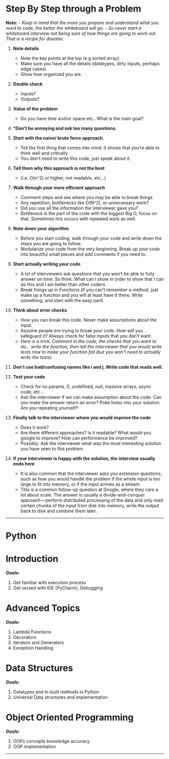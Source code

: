 # Step By Step through a Problem
**Note:** 
    - *Keep in mind that the more you prepare and understand what you need to code, the better the whiteboard will go.*
    - *So never start a whiteboard interview not being sure of how things are going to work out. That is a recipe for disaster.* 

1. **Note details**
    - Note the key points at the top (e.g sorted array). 
    - Make sure you have all the details (datatypes, dirty inputs, perhaps edge cases)
    - Show how organized you are.

2. **Double check**
    - Inputs? 
    - Outputs?

3. **Value of the problem**
    - Do you have time and/or space etc.. What is the main goal?

4. ***Don't be annoying and ask too many questions.**

5. **Start with the naive/ brute force approach.** 
    - Tell the first thing that comes into mind. It shows that you’re able to think well and critically
    - You don't need to write this code, just speak about it.

6. **Tell them why this approach is not the best** 
    - (i.e. O(n^2) or higher, not readable, etc...)

7. **Walk through your more efficient approach**
    - Comment steps and see where you may be able to break things
    - Any repetition, bottlenecks like O(N^2), or unnecessary work? 
    - Did you use all the information the interviewer gave you? 
    - Bottleneck is the part of the code with the biggest Big O, focus on that. Sometimes this occurs with repeated work as well.

8. **Note down your algorithm**
    - Before you start coding, walk through your code and write down the steps you are going to follow.
    - Modularize your code from the very beginning. Break up your code into beautiful small pieces and add comments if you need to.

10. **Start actually writing your code**
    - A lot of interviewers ask questions that you won’t be able to fully answer on time. So think: What can I show in order to show that I can do this and I am better than other coders. 
    - Break things up in Functions (if you can’t remember a method, just make up a function and you will at least have it there. Write something, and start with the easy part)

11. **Think about error checks** 
    - How you can break this code. Never make assumptions about the input. 
    - Assume people are trying to break your code. How will you safeguard it? Always check for false inputs that you don’t want. 
    - *Here is a trick: Comment in the code, the checks that you want to do… write the function, then tell the interviewer that you would write tests now to make your function fail (but you won't need to actually write the tests)*

12. **Don’t use bad/confusing names like i and j. Write code that reads well.**

13. **Test your code**
    - Check for no params, 0, undefined, null, massive arrays, async code, etc… 
    - Ask the interviewer if we can make assumption about the code. Can you make the answer return an error? Poke holes into your solution. Are you repeating yourself?

14. **Finally talk to the interviewer where you would improve the code**
    - Does it work? 
    - Are there different approaches? Is it readable? What would you google to improve? How can performance be improved? 
    - Possibly: Ask the interviewer what was the most interesting solution you have seen to this problem

15. **If your interviewer is happy with the solution, the interview usually ends here**
    - It is also common that the interviewer asks you extension questions, such as how you would handle the problem if the whole input is too large to fit into memory, or if the input arrives as a stream.
    - This is a common follow-up question at Google, where they care a lot about scale. The answer is usually a divide-and-conquer approach — perform distributed processing of the data and only read certain chunks of the input from disk into memory, write the output back to disk and combine them later.

<hr>

# Python 

# Introduction
***Goals:***
1. Get familiar with execution process
2. Get versed with IDE (PyCharm), Debugging

# Advanced Topics
***Goals:***
1. Lambda Functions
2. Decorators
3. Iterators and Generators
4. Exception Handling

# Data Structures
***Goals:***
1. Datatypes and in-built methods in Python  
2. Universal Data structures and implementation

# Object Oriented Programming
***Goals:***
1. OOPs concepts knowledge accuracy
2. OOP implementation

<hr>